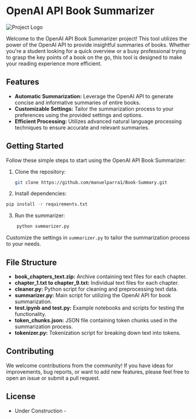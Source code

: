 # OpenAI API Book Summarizer

![Project Logo](link_to_logo.png)

Welcome to the OpenAI API Book Summarizer project! This tool utilizes the power of the OpenAI API to provide insightful summaries of books. Whether you're a student looking for a quick overview or a busy professional trying to grasp the key points of a book on the go, this tool is designed to make your reading experience more efficient.

## Features

- **Automatic Summarization:** Leverage the OpenAI API to generate concise and informative summaries of entire books.
- **Customizable Settings:** Tailor the summarization process to your preferences using the provided settings and options.
- **Efficient Processing:** Utilizes advanced natural language processing techniques to ensure accurate and relevant summaries.

## Getting Started

Follow these simple steps to start using the OpenAI API Book Summarizer:

1. Clone the repository:

   ```bash
   git clone https://github.com/manuelparra1/Book-Summary.git
   ```

2. Install dependencies:

```bash
pip install -r requirements.txt
```

3. Run the summarizer:

```bash
    python summarizer.py
```

Customize the settings in `summarizer.py` to tailor the summarization process to your needs.

## File Structure

- **book_chapters_text.zip:** Archive containing text files for each chapter.
- **chapter_1.txt to chapter_9.txt:** Individual text files for each chapter.
- **cleaner.py:** Python script for cleaning and preprocessing text data.
- **summarizer.py:** Main script for utilizing the OpenAI API for book summarization.
- **test.ipynb and test.py:** Example notebooks and scripts for testing the functionality.
- **token_chunks.json:** JSON file containing token chunks used in the summarization process.
- **tokenizer.py:** Tokenization script for breaking down text into tokens.

## Contributing

We welcome contributions from the community! If you have ideas for improvements, bug reports, or want to add new features, please feel free to open an issue or submit a pull request.

## License

- Under Construction -
